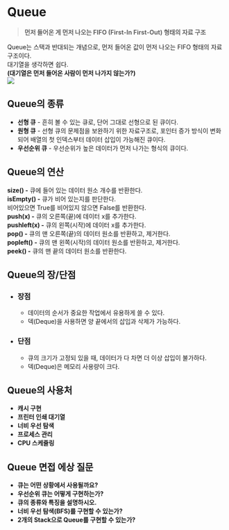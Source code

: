 # Queue
  > **먼저 들어온 게 먼저 나오는 FIFO (First-In First-Out) 형태의 자료 구조**
  
  Queue는 스택과 반대되는 개념으로, 먼저 들어온 값이 먼저 나오는 FIFO 형태의 자료 구조이다.  
  대기열을 생각하면 쉽다.  
  **(대기열은 먼저 들어온 사람이 먼저 나가지 않는가?)**  
  ![](https://img.newspim.com/news/2023/02/01/230201164600129_w.jpg)

  ## Queue의 종류
  - **선형 큐** - 흔히 볼 수 있는 큐로, 단어 그대로 선형으로 된 큐이다.
  - **원형 큐** - 선형 큐의 문제점을 보완하기 위한 자료구조로, 포인터 증가 방식이 변화되어 배열의 첫 인덱스부터 데이터 삽입이 가능해진 큐이다.
  - **우선순위 큐** - 우선순위가 높은 데이터가 먼저 나가는 형식의 큐이다.

  ## Queue의 연산
  **size() -** 큐에 들어 있는 데이터 원소 개수를 반환한다.  
  **isEmpty() -** 큐가 비어 있는지를 판단한다.  
  비어있으면 True를 비어있지 않으면 False를 반환한다.  
  **push(x) -** 큐의 오른쪽(끝)에 데이터 x를 추가한다.  
  **pushleft(x) -** 큐의 왼쪽(시작)에 데이터 x를 추가한다.  
  **pop() -** 큐의 맨 오른쪽(끝)의 데이터 원소를 반환하고, 제거한다.  
  **popleft() -** 큐의 맨 왼쪽(시작)의 데이터 원소를 반환하고, 제거한다.  
  **peek() -** 큐의 맨 끝의 데이터 원소를 반환한다.  

  ## Queue의 장/단점
  - ### 장점
    - 데이터의 순서가 중요한 작업에서 유용하게 쓸 수 있다.
    - 덱(Deque)을 사용하면 양 끝에서의 삽입과 삭제가 가능하다.

  - ### 단점
    - 큐의 크기가 고정되 있을 때, 데이터가 다 차면 더 이상 삽입이 불가하다.
    - 덱(Deque)은 메모리 사용량이 크다.

  ## Queue의 사용처
  - **캐시 구현**
  - **프린터 인쇄 대기열**
  - **너비 우선 탐색**
  - **프로세스 관리**
  - **CPU 스케줄링**

  ## Queue 면접 에상 질문
  - **큐는 어떤 상황에서 사용될까요?**
  - **우선순위 큐는 어떻게 구현하는가?**
  - **큐의 종류와 특징을 설명하시오.**
  - **너비 우선 탐색(BFS)를 구현할 수 있는가?**
  - **2개의 Stack으로 Queue를 구현할 수 있는가?**